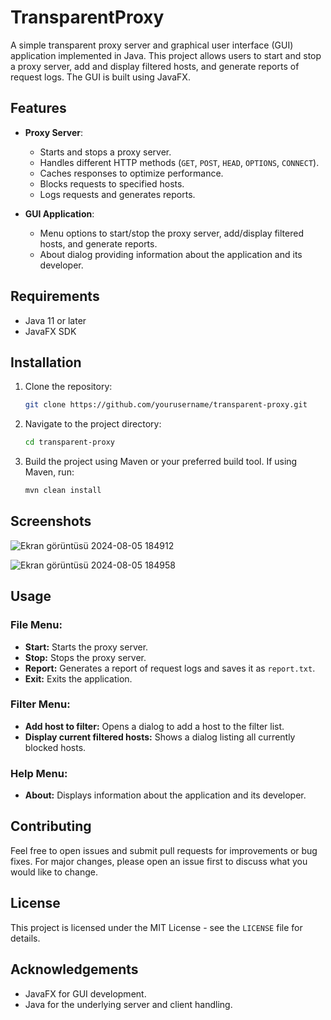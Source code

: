 # TransparentProxy

A simple transparent proxy server and graphical user interface (GUI) application implemented in Java. This project allows users to start and stop a proxy server, add and display filtered hosts, and generate reports of request logs. The GUI is built using JavaFX.

## Features

- **Proxy Server**:
  - Starts and stops a proxy server.
  - Handles different HTTP methods (`GET`, `POST`, `HEAD`, `OPTIONS`, `CONNECT`).
  - Caches responses to optimize performance.
  - Blocks requests to specified hosts.
  - Logs requests and generates reports.

- **GUI Application**:
  - Menu options to start/stop the proxy server, add/display filtered hosts, and generate reports.
  - About dialog providing information about the application and its developer.

## Requirements

- Java 11 or later
- JavaFX SDK

## Installation

1. Clone the repository:
   ```bash
   git clone https://github.com/yourusername/transparent-proxy.git
2. Navigate to the project directory:
   ```bash
   cd transparent-proxy
3. Build the project using Maven or your preferred build tool. If using Maven, run:
   ```bash
   mvn clean install

## Screenshots

![Ekran görüntüsü 2024-08-05 184912](https://github.com/user-attachments/assets/86154898-e559-4520-8b9a-ded62d1fadf7)


![Ekran görüntüsü 2024-08-05 184958](https://github.com/user-attachments/assets/44c37692-cd44-43e2-bf74-a431cb3468cc)



## Usage

### File Menu:
- **Start:** Starts the proxy server.
- **Stop:** Stops the proxy server.
- **Report:** Generates a report of request logs and saves it as `report.txt`.
- **Exit:** Exits the application.

### Filter Menu:
- **Add host to filter:** Opens a dialog to add a host to the filter list.
- **Display current filtered hosts:** Shows a dialog listing all currently blocked hosts.

### Help Menu:
- **About:** Displays information about the application and its developer.

## Contributing

Feel free to open issues and submit pull requests for improvements or bug fixes. For major changes, please open an issue first to discuss what you would like to change.

## License

This project is licensed under the MIT License - see the `LICENSE` file for details.

## Acknowledgements

- JavaFX for GUI development.
- Java for the underlying server and client handling.
